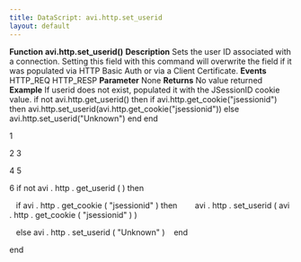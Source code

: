 ```yaml
---
title: DataScript: avi.http.set_userid
layout: default
---
```

**Function** **avi.http.set_userid()** **Description** Sets the user ID associated with a connection. Setting this field with this command will overwrite the field if it was populated via HTTP Basic Auth or via a Client Certificate. **Events** HTTP_REQ
HTTP_RESP **Parameter** None **Returns** No value returned **Example** If userid does not exist, populated it with the JSessionID cookie value.
if not avi.http.get_userid() then if avi.http.get_cookie("jsessionid") then avi.http.set_userid(avi.http.get_cookie("jsessionid")) else avi.http.set_userid("Unknown") end end

1

2
3

4
5

6 if  not  avi . http . get_userid ( )  then

   if  avi . http . get_cookie ( "jsessionid" )  then
       avi . http . set_userid ( avi . http . get_cookie ( "jsessionid" ) )

   else  avi . http . set_userid ( "Unknown" )
   end

end